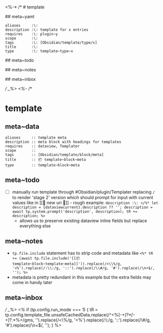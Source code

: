 <\%-*
/*
\# template

\## meta~yaml

```dataviewfielda
aliases     :\: 
description :\: template for x entries
requires    :\: plugin~y
scope       :\: 
tags        :\: [Obsidian/template/type/x]
title       :\: 
type        :\: template~type~x
```

\## meta~todo

\## meta~notes

\## meta~inbox

*/
_%>
<%-*
/*
# template

## meta~data

```dataviewfielda
aliases     :: template meta
description :: meta block with headings for templates
requires    :: dataview, Templater
scope       :: 
tags        :: [Obsidian/template/block/meta]
title       :: 📦 template~block~meta
type        :: template~block~meta
```

## meta~todo

- [ ] manually run template through #Obsidian/plugin/Templater replacing `/` to render 'stage 2' version which should prompt for input with current values like in [[📄 new uri 🔗]] - rough example: `description :\: </%* let description = {dataviewcurrent}.description ?? ''; description = await tp.system.prompt('description', description); tR += description; %>`
    - allows us to preserve existing dataview inline fields but replace everything else

## meta~notes

- `tp.file.include` statement has to strip code and metadata like `<%* tR += (await tp.file.include('[[📦 template~block~template~meta]]')).replace(/<\\%/g, '<%').replace(/:\\:/g, '::').replace(/\\#/g, '#').replace(/\n+$/, ''); %>`
- metadata is pretty redundant in this example but the extra fields may come in handy later

## meta~inbox

*/
_%>
<%* 
if (tp.config.run_mode === 1) {
    tR = tp.config.template_file.unsafeCachedData.replace(/^\<\%[-_+]?\*[-_+]?.*\%\>/gms, '').replace(/<\\%/g, '<%').replace(/:\\:/g, '::').replace(/\\#/g, '#').replace(/\n+$/, '');
}
%>